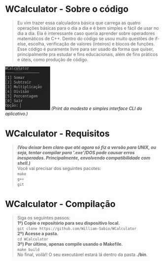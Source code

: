 # WCalculator - Sobre o código
> Eu vim trazer essa calculadora básica que carrega as quatro operações básicas para o dia a dia e é bem simples e fácil de usar no dia a dia.
> Ela é interessante caso queria aprender sobre operadores matemáticos de C++. Dentro do código se usou muito questões de if-else, escolha, verificação de valores (inteiros) e blocos de funções.
> Esse código é puramente livre para ser usado da forma que quiser, principalmente pra estudar e fins educacionais, além de fins práticos e úteis, como produção de código.

![](/images/screenshot_main.png)
_(Print da modesta e simples interface CLI do aplicativo.)_

# WCalculator - Requisitos
> **_(Vou deixar bem claro que até agora só fiz a versão para UNIX, ou seja, tentar compilar para '.exe'/DOS pode causar erros inesperados. Principalmente, envolvendo compatibilidade com shell.)_**  
> Você vai precisar dos seguintes pacotes:  
> `make`  
> `g++`  
> `git`  

# WCalculator - Compilação
> Siga os seguintes passos:  
> **1º) Copie o repositório para seu dispositivo local.**  
> `git clone https://github.com/William-Sabio/WCalculator`  
> **2º) Acesse a pasta.**  
> `cd WCalculator`  
> **3º) Por último, apenas compile usando o Makefile.**  
> `make build`  
No final, voilà!! O seu executável estará lá dentro da pasta **./bin**.